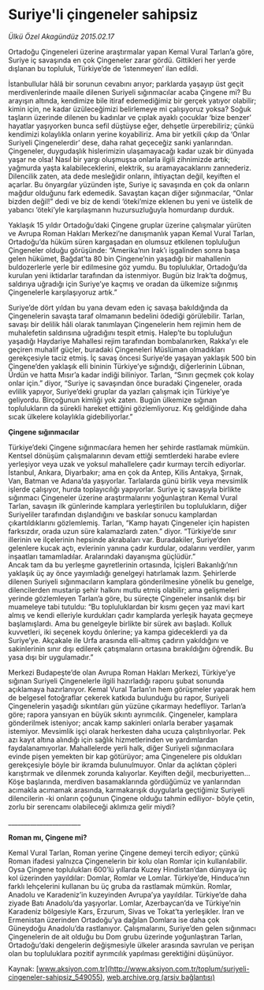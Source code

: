 # Suriye'li çingeneler sahipsiz

*Ülkü Özel Akagündüz 2015.02.17*

<div class="pNewsDetailMainContent" itemprop="articleBody">
 <p>
  Ortadoğu Çingeneleri üzerine araştırmalar yapan Kemal Vural Tarlan’a göre, Suriye iç savaşında en çok Çingeneler zarar gördü. Gittikleri her yerde dışlanan bu topluluk, Türkiye’de de ‘istenmeyen’ ilan edildi.
 </p>
 <p>
  İstanbullular hâlâ bir sorunun cevabını arıyor; parklarda yaşayıp üst geçit merdivenlerinde maaile dilenen Suriyeli sığınmacılar acaba Çingene mi? Bu arayışın altında, kendimize bile itiraf edemediğimiz bir gerçek yatıyor olabilir; kimin için, ne kadar üzüleceğimizi belirlemeye mi çalışıyoruz yoksa? Soğuk taşların üzerinde dilenen bu kadınlar ve çıplak ayaklı çocuklar ‘bize benzer’ hayatlar yaşıyorken bunca sefil düştüyse eğer, dehşetle ürperebiliriz; çünkü kendimizi kolaylıkla onların yerine koyabiliriz. Ama bir yetkili çıkıp da ‘Onlar Suriyeli Çingenelerdir’ dese, daha rahat geçeceğiz sanki yanlarından. Çingeneler, duygudaşlık hislerimizin ulaşamayacağı kadar uzak bir dünyada yaşar ne olsa! Nasıl bir yargı oluşmuşsa onlarla ilgili zihnimizde artık; yağmurda yaşta kalabileceklerini, elektrik, su aramayacaklarını zannederiz. Dilencilik zaten, ata dede mesleğidir onların, ihtiyaçtan değil, keyiften el açarlar. Bu önyargılar yüzünden işte, Suriye iç savaşında en çok da onların mağdur olduğunu fark edemedik. Savaştan kaçan diğer sığınmacılar, “Onlar bizden değil!” dedi ve biz de kendi ‘öteki’mize eklenen bu yeni ve üstelik de yabancı ‘öteki’yle karşılaşmanın huzursuzluğuyla homurdanıp durduk.
 </p>
 <p>
  Yaklaşık 15 yıldır Ortadoğu’daki Çingene gruplar üzerine çalışmalar yürüten ve Avrupa Roman Hakları Merkezi’ne danışmanlık yapan Kemal Vural Tarlan, Ortadoğu’da hüküm süren kargaşadan en olumsuz etkilenen topluluğun Çingeneler olduğu görüşünde: “Amerika’nın Irak’ı işgalinden sonra başa gelen hükümet, Bağdat’ta 80 bin Çingene’nin yaşadığı bir mahallenin buldozerlerle yerle bir edilmesine göz yumdu. Bu topluluklar, Ortadoğu’da kurulan yeni iktidarlar tarafından da istenmiyor. Bugün biz Irak’ta doğmuş, saldırıya uğradığı için Suriye’ye kaçmış ve oradan da ülkemize sığınmış Çingenelerle karşılaşıyoruz artık.”
 </p>
 <p>
  Suriye’de dört yıldan bu yana devam eden iç savaşa bakıldığında da Çingenelerin savaşta taraf olmamanın bedelini ödediği görülebilir. Tarlan, savaşı bir delilik hâli olarak tanımlayan Çingenelerin hem rejimin hem de muhalefetin saldırısına uğradığını tespit etmiş. Halep’te bu topluluğun yaşadığı Haydariye Mahallesi rejim tarafından bombalanırken, Rakka’yı ele geçiren muhalif güçler, buradaki Çingeneleri Müslüman olmadıkları gerekçesiyle taciz etmiş. İç savaş öncesi Suriye’de yaşayan yaklaşık 500 bin Çingene’den yaklaşık elli bininin Türkiye’ye sığındığı, diğerlerinin Lübnan, Ürdün ve hatta Mısır’a kadar indiği biliniyor. Tarlan, “Sınırı geçmek çok kolay onlar için.” diyor, “Suriye iç savaşından önce buradaki Çingeneler, orada evlilik yapıyor, Suriye’deki gruplar da yazları çalışmak için Türkiye’ye geliyordu. Birçoğunun kimliği yok zaten. Bugün ülkemize sığınan toplulukların da sürekli hareket ettiğini gözlemliyoruz. Kış geldiğinde daha sıcak ülkelere kolaylıkla gidebiliyorlar.”
 </p>
 <p>
  <strong>
   Çingene sığınmacılar
  </strong>
 </p>
 <p>
  Türkiye’deki Çingene sığınmacılara hemen her şehirde rastlamak mümkün. Kentsel dönüşüm çalışmalarının devam ettiği semtlerdeki harabe evlere yerleşiyor veya uzak ve yoksul mahallelere çadır kurmayı tercih ediyorlar. İstanbul, Ankara, Diyarbakır; ama en çok da Antep, Kilis Antakya, Şırnak, Van, Batman ve Adana’da yaşıyorlar. Tarlalarda günü birlik veya mevsimlik işlerde çalışıyor, hurda toplayıcılığı yapıyorlar. Suriye iç savaşıyla birlikte sığınmacı Çingeneler üzerine araştırmalarını yoğunlaştıran Kemal Vural Tarlan, savaşın ilk günlerinde kamplara yerleştirilen bu toplulukların, diğer Suriyeliler tarafından dışlandığını ve baskılar sonucu kamplardan çıkartıldıklarını gözlemlemiş. Tarlan, “Kamp hayatı Çingeneler için hapisten farksızdır, orada uzun süre kalamazlardı zaten.” diyor. “Türkiye’de sınır illerinin ve ilçelerinin hepsinde akrabaları var. Buradakiler, Suriye’den gelenlere kucak açtı, evlerinin yanına çadır kurdular, odalarını verdiler, yarım inşaatları tamamladılar. Aralarındaki dayanışma güçlüdür.”
  <br>
   Ancak tam da bu yerleşme gayretlerinin ortasında, İçişleri Bakanlığı’nın yaklaşık üç ay önce yayımladığı genelgeyi hatırlamak lazım. Şehirlerde dilenen Suriyeli sığınmacıların kamplara gönderilmesine yönelik bu genelge, dilencilerden mustarip şehir halkını mutlu etmiş olabilir; ama gelişmeleri yerinde gözlemleyen Tarlan’a göre, bu süreçte Çingeneler insanlık dışı bir muameleye tabi tutuldu: “Bu topluluklardan bir kısmı geçen yaz mavi kart almış ve kendi elleriyle kurdukları çadır kamplarda yerleşik hayata geçmeye başlamışlardı. Ama bu genelgeyle birlikte bir sürek avı başladı. Kolluk kuvvetleri, iki seçenek koydu önlerine; ya kampa gideceklerdi ya da Suriye’ye. Akçakale ile Urfa arasında elli-altmış çadırın yakıldığını ve sakinlerinin sınır dışı edilerek çatışmaların ortasına bırakıldığını öğrendik. Bu yasa dışı bir uygulamadır.”
  </br>
 </p>
 <p>
  Merkezi Budapeşte’de olan Avrupa Roman Hakları Merkezi, Türkiye’ye sığınan Suriyeli Çingenelerle ilgili hazırladığı raporu şubat sonunda açıklamaya hazırlanıyor. Kemal Vural Tarlan’ın hem görüşmeler yaparak hem de belgesel fotoğraflar çekerek katkıda bulunduğu bu rapor, Suriyeli Çingenelerin yaşadığı sıkıntıları gün yüzüne çıkarmayı hedefliyor. Tarlan’a göre; rapora yansıyan en büyük sıkıntı ayrımcılık. Çingeneler, kamplara gönderilmek isteniyor; ancak kamp sakinleri onlarla beraber yaşamak istemiyor. Mevsimlik işçi olarak herkesten daha ucuza çalıştırılıyorlar. Pek azı kayıt altına alındığı için sağlık hizmetlerinden ve yardımlardan faydalanamıyorlar. Mahallelerde yerli halk, diğer Suriyeli sığınmacılara evinde pişen yemekten bir kap götürüyor; ama Çingenelere pis oldukları gerekçesiyle böyle bir ikramda bulunulmuyor. Onlar da açlıktan çöpleri karıştırmak ve dilenmek zorunda kalıyorlar. Keyiften değil, mecburiyetten… Köşe başlarında, merdiven basamaklarında gördüğümüz ve yanlarından acımakla acımamak arasında, karmakarışık duygularla geçtiğimiz Suriyeli dilencilerin -ki onların çoğunun Çingene olduğu tahmin ediliyor- böyle çetin, zorlu bir serencamı olabileceği aklımıza gelir miydi?
 </p>
 <p>
  _______________________
 </p>
 <p>
  <strong>
   Roman mı, Çingene mi?
  </strong>
 </p>
 <p>
  Kemal Vural Tarlan, Roman yerine Çingene demeyi tercih ediyor; çünkü Roman ifadesi yalnızca Çingenelerin bir kolu olan Romlar için kullanılabilir. Oysa Çingene toplulukları 600’lü yıllarda Kuzey Hindistan’dan dünyaya üç kol üzerinden yayıldılar: Domlar, Romlar ve Lomlar. Türkiye’de, Hinduca’nın farklı lehçelerini kullanan bu üç gruba da rastlamak mümkün. Romlar, Anadolu ve Karadeniz’in kuzeyinden Avrupa’ya yayıldılar. Türkiye’de daha ziyade Batı Anadolu’da yaşıyorlar. Lomlar, Azerbaycan’da ve Türkiye’nin Karadeniz bölgesiyle Kars, Erzurum, Sivas ve Tokat’ta yerleşikler. İran ve Ermenistan üzerinden Ortadoğu’ya dağılan Domlara ise daha çok Güneydoğu Anadolu’da rastlanıyor. Çalışmalarını, Suriye’den gelen sığınmacı Çingenelerin de ait olduğu bu Dom grubu üzerinde yoğunlaştıran Tarlan, Ortadoğu’daki dengelerin değişmesiyle ülkeler arasında savrulan ve perişan olan bu topluluklara pozitif ayrımcılık yapılması gerektiğini düşünüyor.
 </p>
</div>


Kaynak: [www.aksiyon.com.tr](http://www.aksiyon.com.tr/toplum/suriyeli-cingeneler-sahipsiz_549055), [web.archive.org (arşiv bağlantısı)](http://web.archive.org/web/20150730061350/http://www.aksiyon.com.tr/toplum/suriyeli-cingeneler-sahipsiz_549055)
